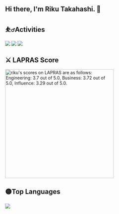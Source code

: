
## Hi there, I'm Riku Takahashi. 👋

## ⛹️‍♂️Activities

![](http://github-profile-summary-cards.vercel.app/api/cards/profile-details?username=riku1027&theme=github)
![](http://github-profile-summary-cards.vercel.app/api/cards/repos-per-language?username=riku1027&theme=github)
![](http://github-profile-summary-cards.vercel.app/api/cards/productive-time?username=riku1027&theme=github&utcOffset=8)
<!-- ![](http://github-profile-summary-cards.vercel.app/api/cards/most-commit-language?username=riku1027&theme=github) -->

## ⚔️ LAPRAS Score
<!--START_SECTION:lapras-card-->
<p ><a href="https://lapras.com/public/riku" target="_blank" rel="noopener noreferrer"><img alt="riku's scores on LAPRAS are as follows: Engineering: 3.7 out of 5.0, Business: 3.72 out of 5.0, Influence: 3.29 out of 5.0." src="https://lapras-card-generator.vercel.app/api/svg?e=3.7&b=3.72&i=3.29&b1=%23020E27&b2=%230E5593&i1=%23030E21&i2=%231688BF&l=en" width="350" ></a></p>
<!--END_SECTION:lapras-card-->


## 🟡Top Languages
![](https://github-readme-stats.vercel.app/api/top-langs/?username=riku1027)

